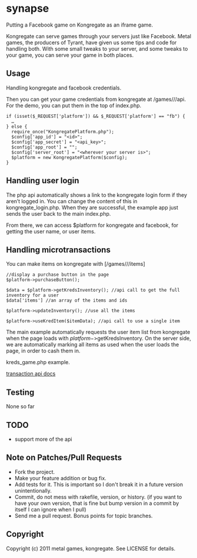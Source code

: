 # synapse

Putting a Facebook game on Kongregate as an iframe game.

Kongregate can serve games through your servers just like Facebook. Metal games, the producers of Tyrant, have given us some tips and code for handling both. With some small tweaks to your server, and some tweaks to your game, you can serve your game in both places.

## Usage

Handling kongregate and facebook credentials.

Then you can get your game credentials from kongregate at /games/<username>/<game>/api. For the demo, you can put them in the top of index.php.

    if (isset($_REQUEST['platform']) && $_REQUEST['platform'] == "fb") {
      …
    } else {
      require_once("KongregatePlatform.php");
      $config['app_id'] = "<id>";
      $config['app_secret'] = "<api_key>";
      $config['app_root'] = "";
      $config['server_root'] = "<wherever your server is>";
      $platform = new KongregatePlatform($config);
    }

## Handling user login

The php api automatically shows a link to the kongregate login form if they aren’t logged in. You can change the content of this in kongregate_login.php. When they are successful, the example app just sends the user back to the main index.php.

From there, we can access $platform for kongregate and facebook, for getting the user name, or user items.

## Handling microtransactions 

You can make items on kongregate with [/games/<username>/<game>/items]

    //display a purchase button in the page
    $platform->purchaseButton();

    $data = $platform->getKredsInventory(); //api call to get the full inventory for a user
    $data['items'] //an array of the items and ids
    
    $platform->updateInventory(); //use all the items
    
    $platform->useKredItem($itemData); //api call to use a single item

The main example automatically requests the user item list from kongregate when the page loads with $platform->$getKredsInventory.  On the server side, we are automatically marking all items as used when the user loads the page, in order to cash them in.

kreds_game.php example.

[transaction api docs](http://www.kongregate.com/developer_center/docs/microtransaction-client-api "Transaction API Docs")

## Testing

None so far

## TODO

* support more of the api

## Note on Patches/Pull Requests

* Fork the project.
* Make your feature addition or bug fix.
* Add tests for it. This is important so I don't break it in a
  future version unintentionally.
* Commit, do not mess with rakefile, version, or history.
  (if you want to have your own version, that is fine but bump version in a commit by itself I can ignore when I pull)
* Send me a pull request. Bonus points for topic branches.

## Copyright

Copyright (c) 2011 metal games, kongregate. See LICENSE for details.

